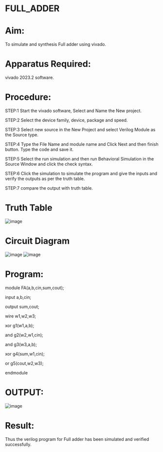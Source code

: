 # FULL_ADDER
# Aim:
To simulate and synthesis Full adder using vivado.

# Apparatus Required:
vivado 2023.2 software.

# Procedure:
STEP:1 Start the vivado software, Select and Name the New project.

STEP:2 Select the device family, device, package and speed.

STEP:3 Select new source in the New Project and select Verilog Module as the Source type.

STEP:4 Type the File Name and module name and Click Next and then finish button. Type the code and save it.

STEP:5 Select the run simulation and then run Behavioral Simulation in the Source Window and click the check syntax.

STEP:6 Click the simulation to simulate the program and give the inputs and verify the outputs as per the truth table.

STEP:7 compare the output with truth table.
# Truth Table
![image](https://github.com/RESMIRNAIR/FULL_ADDER/assets/154305926/02ead8f5-d958-4c89-ac51-368ca086cf41)
# Circuit Diagram
![image](https://github.com/RESMIRNAIR/FULL_ADDER/assets/154305926/418e00aa-ed19-4ab3-a413-bae9575bff0e)
![image](https://github.com/RESMIRNAIR/FULL_ADDER/assets/154305926/0c26fe47-d78c-43dd-ac0d-804e427a3bbc)
# Program:
module FA(a,b,cin,sum,cout);

input a,b,cin;

output sum,cout;

wire w1,w2,w3;

xor g1(w1,a,b);

and g2(w2,w1,cin);

and g3(w3,a,b);

xor g4(sum,w1,cin);

or g5(cout,w2,w3);

endmodule

# OUTPUT:
![image](https://github.com/Ocharan10/FULL_ADDER/assets/162343019/0cd1be56-9918-4639-9960-6bea4381d9fa)
# Result:
Thus the verilog program for Full adder has been simulated and verified successfully.

